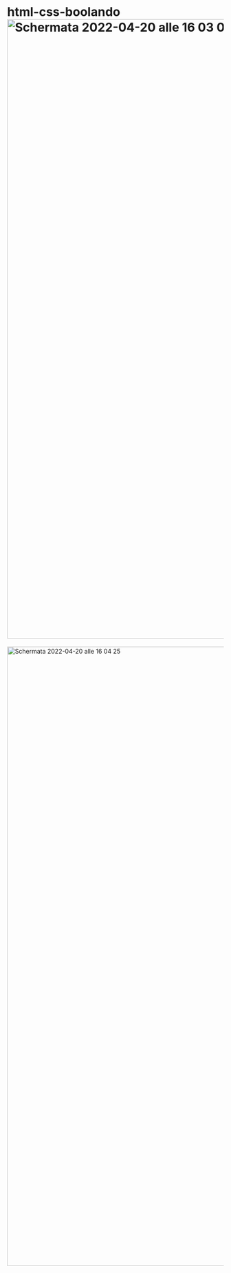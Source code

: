 # html-css-boolando<img width="1440" alt="Schermata 2022-04-20 alle 16 03 08" src="https://user-images.githubusercontent.com/93378720/164248465-0eb69642-ba32-4c68-9cf4-ca5cb8d5d32d.png">
<img width="1440" alt="Schermata 2022-04-20 alle 16 04 25" src="https://user-images.githubusercontent.com/93378720/164248636-db78f841-6753-4c1c-b24c-c311f98c29f6.png">

